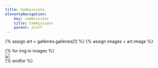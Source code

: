 ```yaml
---
title: Commissions
eleventyNavigation:
    key: commissions
    title: Commissions
    parent: stuff
---
```

{% assign art = galleries.galleries[1] %}
{% assign images = art.image %}
<div class="flex flex-wrap">
{% for img in images %}
<a href="{{img.alt | slugify }}/">
  <div class="gallery-item flex justify-center m-2 p-2 aspect-square sm:w-full w-56 border border-zinc-400 group hover:bg-zinc-400 transition-all">
    <img class="object-none object-center w-full group" src="{{img.src}}">
  </div>
</a>
{% endfor %}
</div>